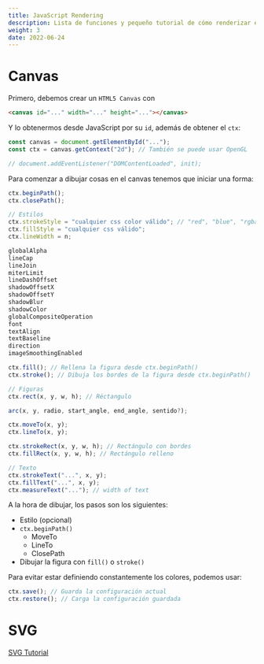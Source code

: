 ```yaml
---
title: JavaScript Rendering
description: Lista de funciones y pequeño tutorial de cómo renderizar en un canvas de HTML5 con JavaScript
weight: 3
date: 2022-06-24
---
```


# Canvas

Primero, debemos crear un `HTML5 Canvas` con

```html
<canvas id="..." width="..." height="..."></canvas>
```

Y lo obtenermos desde JavaScript por su `id`, además de obtener el `ctx`:

```js
const canvas = document.getElementById("...");
const ctx = canvas.getContext("2d"); // También se puede usar OpenGL

// document.addEventListener("DOMContentLoaded", init);
```

Para comenzar a dibujar cosas en el canvas tenemos que iniciar una forma:

```js
ctx.beginPath();
ctx.closePath();

// Estilos
ctx.strokeStyle = "cualquier css color válido"; // "red", "blue", "rgba(...)"
ctx.fillStyle = "cualquier css válido";
ctx.lineWidth = n;

globalAlpha
lineCap
lineJoin
miterLimit
lineDashOffset
shadowOffsetX
shadowOffsetY
shadowBlur
shadowColor
globalCompositeOperation
font
textAlign
textBaseline
direction
imageSmoothingEnabled

ctx.fill(); // Rellena la figura desde ctx.beginPath()
ctx.stroke(); // Dibuja los bordes de la figura desde ctx.beginPath()

// Figuras
ctx.rect(x, y, w, h); // Réctangulo

arc(x, y, radio, start_angle, end_angle, sentido?);

ctx.moveTo(x, y);
ctx.lineTo(x, y);

ctx.strokeRect(x, y, w, h); // Rectángulo con bordes
ctx.fillRect(x, y, w, h); // Rectángulo relleno

// Texto
ctx.strokeText("...", x, y);
ctx.fillText("...", x, y);
ctx.measureText("..."); // width of text
```

A la hora de dibujar, los pasos son los siguientes:

- Estilo (opcional)
- `ctx.beginPath()`
    - MoveTo
    - LineTo
    - ClosePath
- Dibujar la figura con `fill()` o `stroke()`

Para evitar estar definiendo constantemente los colores, podemos usar:

```js
ctx.save(); // Guarda la configuración actual
ctx.restore(); // Carga la configuración guardada
```

# SVG

[SVG Tutorial](https://www.w3schools.com/graphics/svg_intro.asp)
